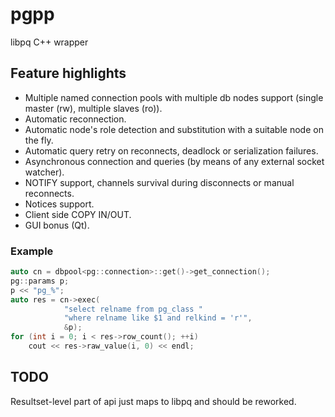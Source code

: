 # pgpp
libpq C++ wrapper

## Feature highlights
* Multiple named connection pools with multiple db nodes support (single master (rw), multiple slaves (ro)).
* Automatic reconnection.
* Automatic node's role detection and substitution with a suitable node on the fly.
* Automatic query retry on reconnects, deadlock or serialization failures.
* Asynchronous connection and queries (by means of any external socket watcher).
* NOTIFY support, channels survival during disconnects or manual reconnects.
* Notices support.
* Client side COPY IN/OUT.
* GUI bonus (Qt).

### Example
```c++
auto cn = dbpool<pg::connection>::get()->get_connection();
pg::params p;
p << "pg_%";
auto res = cn->exec(
            "select relname from pg_class "
            "where relname like $1 and relkind = 'r'",
            &p);
for (int i = 0; i < res->row_count(); ++i)
    cout << res->raw_value(i, 0) << endl;
```

## TODO
Resultset-level part of api just maps to libpq and should be reworked.
